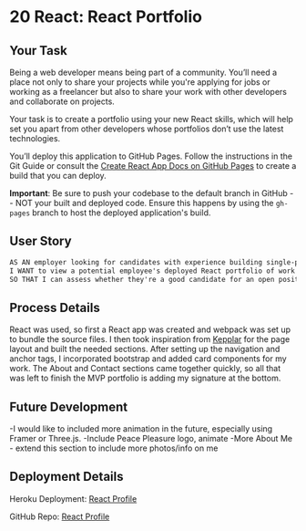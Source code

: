 # 20 React: React Portfolio

## Your Task

Being a web developer means being part of a community. You’ll need a place not only to share your projects while you're applying for jobs or working as a freelancer but also to share your work with other developers and collaborate on projects.

Your task is to create a portfolio using your new React skills, which will help set you apart from other developers whose portfolios don’t use the latest technologies. 

You’ll deploy this application to GitHub Pages. Follow the instructions in the Git Guide or consult the [Create React App Docs on GitHub Pages](https://create-react-app.dev/docs/deployment/#github-pages) to create a build that you can deploy.

**Important**: Be sure to push your codebase to the default branch in GitHub -- NOT your built and deployed code. Ensure this happens by using the `gh-pages` branch to host the deployed application's build.

## User Story

```md
AS AN employer looking for candidates with experience building single-page applications
I WANT to view a potential employee's deployed React portfolio of work samples
SO THAT I can assess whether they're a good candidate for an open position
```

## Process Details

React was used, so first a React app was created and webpack was set up to bundle the source files.
I then took inspiration from [Kepplar](https://brunosimon.github.io/keppler/) for the page layout and built the needed sections.
After setting up the navigation and anchor tags, I incorporated bootstrap and added card components for my work.
The About and Contact sections came together quickly, so all that was left to finish the MVP portfolio is adding my signature at the bottom.


## Future Development

-I would like to included more animation in the future, especially using Framer or Three.js.
-Include Peace Pleasure logo, animate
-More About Me - extend this section to include more photos/info on me

## Deployment Details

Heroku Deployment: [React Profile](https://geis-profile-react.herokuapp.com/)

GitHub Repo: [React Profile](https://github.com/alexgeis/Portfolio-React)
